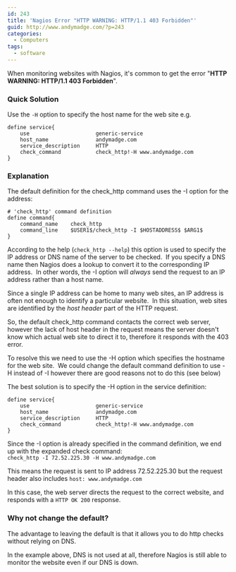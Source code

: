 ```yaml
---
id: 243
title: 'Nagios Error "HTTP WARNING: HTTP/1.1 403 Forbidden"'
guid: http://www.andymadge.com/?p=243
categories:
  - Computers
tags:
  - software
---
```

When monitoring websites with Nagios, it's common to get the error "**HTTP WARNING: HTTP/1.1 403 Forbidden**".

### Quick Solution

Use the `-H` option to specify the host name for the web site e.g.

```
define service{
	use                     generic-service
	host_name               andymadge.com
	service_description     HTTP
	check_command           check_http!-H www.andymadge.com
}
```

<!--more-->

### Explanation

The default definition for the check_http command uses the -I option for the address:

```
# 'check_http' command definition
define command{
	command_name	check_http
	command_line	$USER1$/check_http -I $HOSTADDRESS$ $ARG1$
}
```

According to the help (`check_http --help`) this option is used to specify the IP address or DNS name of the server to be checked.  If you specify a DNS name then Nagios does a lookup to convert it to the corresponding IP address.  In other words, the -I option will _always_ send the request to an IP address rather than a host name.

Since a single IP address can be home to many web sites, an IP address is often not enough to identify a particular website.  In this situation, web sites are identified by the _host header_ part of the HTTP request.

So, the default check_http command contacts the correct web server, however the lack of host header in the request means the server doesn't know which actual web site to direct it to, therefore it responds with the 403 error.

To resolve this we need to use the -H option which specifies the hostname for the web site.  We could change the default command definition to use -H instead of -I however there are good reasons not to do this (see below)

The best solution is to specify the -H option in the service definition:

```
define service{
	use                     generic-service
	host_name               andymadge.com
	service_description     HTTP
	check_command           check_http!-H www.andymadge.com
}
```

Since the -I option is already specified in the command definition, we end up with the expanded check command:  
`check_http -I 72.52.225.30 -H www.andymadge.com`

This means the request is sent to IP address 72.52.225.30 but the request header also includes `host: www.andymadge.com`

In this case, the web server directs the request to the correct website, and responds with a `HTTP OK 200` response.

### Why not change the default?

The advantage to leaving the default is that it allows you to do http checks without relying on DNS.

In the example above, DNS is not used at all, therefore Nagios is still able to monitor the website even if our DNS is down.